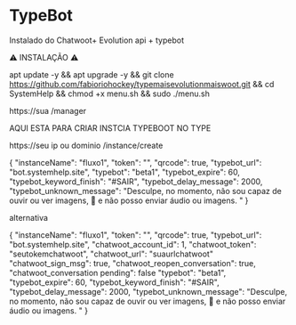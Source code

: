 # TypeBot
Instalado do Chatwoot+ Evolution api + typebot

⚠️ INSTALAÇÃO ⚠️





apt update -y && apt upgrade -y && git clone https://github.com/fabioriohockey/typemaisevolutionmaiswoot.git && cd SystemHelp && chmod +x menu.sh && sudo ./menu.sh


https://sua /manager

AQUI ESTA PARA CRIAR INSTCIA TYPEBOOT NO TYPE 

https://seu ip ou dominio /instance/create


{
  "instanceName": "fluxo1",
  "token": "",
  "qrcode": true,
  "typebot_url": "bot.systemhelp.site",
  "typebot": "beta1",
  "typebot_expire": 60,
  "typebot_keyword_finish": "#SAIR",
  "typebot_delay_message": 2000,
  "typebot_unknown_message": "Desculpe, no momento, não sou capaz de ouvir ou ver imagens, 🤖 e não posso enviar áudio ou imagens. "
}




alternativa 

{
  "instanceName": "fluxo1",
  "token": "",
  "qrcode": true,
  "typebot_url": "bot.systemhelp.site",
  "chatwoot_account_id": 1,
  "chatwoot_token": "seutokemchatwoot",
  "chatwoot_url": "suaurlchatwoot"
  "chatwoot_sign_msg": true,
  "chatwoot_reopen_conversation": true,
  "chatwoot_conversation pending": false
  "typebot": "beta1",
  "typebot_expire": 60,
  "typebot_keyword_finish": "#SAIR",
  "typebot_delay_message": 2000,
  "typebot_unknown_message": "Desculpe, no momento, não sou capaz de ouvir ou ver imagens, 🤖 e não posso enviar áudio ou imagens. "
}


